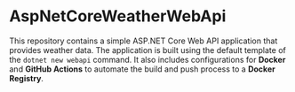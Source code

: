 # AspNetCoreWeatherWebApi

This repository contains a simple ASP.NET Core Web API application that provides weather data. The application is built using the default template of the `dotnet new webapi` command. It also includes configurations for **Docker** and **GitHub Actions** to automate the build and push process to a **Docker Registry**.

